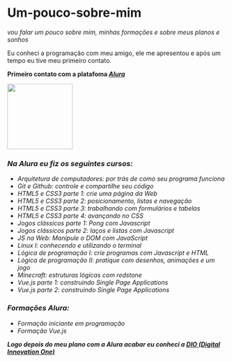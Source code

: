 # Um-pouco-sobre-mim
<em><p>vou falar um pouco sobre mim, minhas formações e sobre meus planos e sonhos</p></em>
<p>Eu conheci a programação com meu amigo, ele me apresentou e após um tempo eu tive meu primeiro contato.</p>
<p><strong>Primeiro contato com a platafoma <em><a href="https://www.alura.com.br/">Alura</a><em></strong></p>
<img src="https://www.alura.com.br/assets/img/alura-logo-white.1647533642.svg" heigth="150" width="150">
  <p><h3>Na Alura eu fiz os seguintes cursos:</h3></p>
<ul>
  <li>Arquitetura de computadores: por trás de como seu programa funciona</li>
  <li>Git e Github: controle e compartilhe seu código</li>
  <li>HTML5 e CSS3 parte 1: crie uma página da Web</li>
  <li>HTML5 e CSS3 parte 2: posicionamento, listas e navegação</li>
  <li>HTML5 e CSS3 parte 3: trabalhando com formulários e tabelas</li>
  <li>HTML5 e CSS3 parte 4: avançando no CSS</li>
  <li>Jogos clássicos parte 1: Pong com Javascript</li>
  <li>Jogos clássicos parte 2: laços e listas com Javascript</li>
  <li>JS na Web: Manipule o DOM com JavaScript</li>
  <li>Linux I: conhecendo e utilizando o terminal</li>
  <li>Lógica de programação I: crie programas com Javascript e HTML</li>
  <li>Lógica de programação II: pratique com desenhos, animações e um jogo</li>
  <li>Minecraft: estruturas lógicas com redstone</li>
  <li>Vue.js parte 1: construindo Single Page Applications</li>
  <li>Vue.js parte 2: construindo Single Page Applications</li>
</ul>
 <p><h3>Formações Alura:</h3></p>
<ul>
  <li>Formação iniciante em programação</li>
  <li>Formação Vue.js</li>
</ul>
<p><strong>Logo depois do meu plano com a Alura acabar eu conheci a <em><a href="https://www.dio.me/">DIO (Digital Innovation One)</a><em></strong></p>

